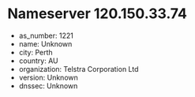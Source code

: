 # Nameserver 120.150.33.74

* as_number: 1221
* name: Unknown
* city: Perth
* country: AU
* organization: Telstra Corporation Ltd
* version: Unknown
* dnssec: Unknown
